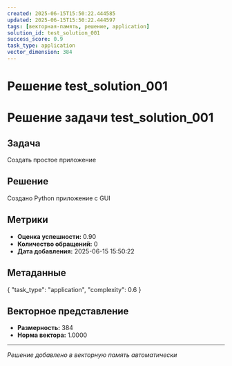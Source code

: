 ```yaml
---
created: 2025-06-15T15:50:22.444585
updated: 2025-06-15T15:50:22.444597
tags: [векторная-память, решение, application]
solution_id: test_solution_001
success_score: 0.9
task_type: application
vector_dimension: 384
---
```


# Решение test_solution_001

# Решение задачи test_solution_001

## Задача
Создать простое приложение

## Решение
Создано Python приложение с GUI

## Метрики
- **Оценка успешности:** 0.90
- **Количество обращений:** 0
- **Дата добавления:** 2025-06-15 15:50:22

## Метаданные
{
  "task_type": "application",
  "complexity": 0.6
}

## Векторное представление
- **Размерность:** 384
- **Норма вектора:** 1.0000

---
*Решение добавлено в векторную память автоматически*
